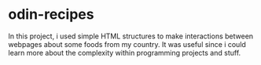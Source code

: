 # odin-recipes

In this project, i used simple HTML structures to make interactions between webpages about some foods from my country. It was useful since i could learn more about the complexity within programming projects and stuff. 